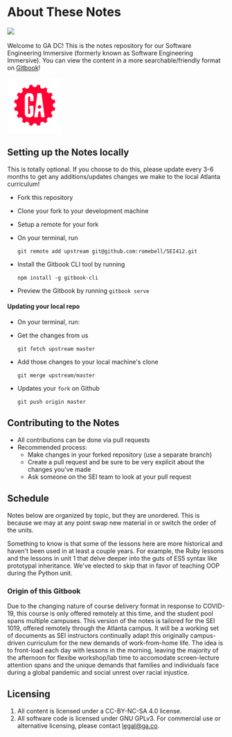 # About These Notes

![](https://user-images.githubusercontent.com/13144457/114315897-ecf26a00-9ab5-11eb-9a19-d6f14c261c73.jpg)

Welcome to GA DC! This is the notes repository for our Software Engineering Immersive \(formerly known as Software Engineering Immersive\). You can view the content in a more searchable/friendly format on [Gitbook](https://romebell.gitbook.io/sei-412/)!

![GA Logo](.gitbook/assets/ga_cog.png)

## Setting up the Notes locally

This is totally optional. If you choose to do this, please update every 3-6 months to get any additions/updates changes we make to the local Atlanta curriculum!

* Fork this repository
* Clone your fork to your development machine
* Setup a remote for your fork
* On your terminal, run 

  ```text
  git remote add upstream git@github.com:romebell/SEI412.git
  ```

* Install the Gitbook CLI tool by running 

  ```text
  npm install -g gitbook-cli
  ```

* Preview the Gitbook by running `gitbook serve`

#### Updating your local repo

* On your terminal, run:
* Get the changes from us

  ```text
  git fetch upstream master
  ```

* Add those changes to your local machine's clone

  ```text
  git merge upstream/master
  ```

* Updates your `fork` on Github

  ```text
  git push origin master
  ```

## Contributing to the Notes

* All contributions can be done via pull requests
* Recommended process:
  * Make changes in your forked repository \(use a separate branch\)
  * Create a pull request and be sure to be very explicit about the changes you've made
  * Ask someone on the SEI team to look at your pull request

## Schedule

Notes below are organized by topic, but they are unordered. This is because we may at any point swap new material in or switch the order of the units.

Something to know is that some of the lessons here are more historical and haven't been used in at least a couple years. For example, the Ruby lessons and the lessons in unit 1 that delve deeper into the guts of ES5 syntax like prototypal inheritance. We've elected to skip that in favor of teaching OOP during the Python unit.

### Origin of this Gitbook

Due to the changing nature of course delivery format in response to COVID-19, this course is only offered remotely at this time, and the student pool spans multiple campuses. This version of the notes is tailored for the SEI 1019, offered remotely through the Atlanta campus. It will be a working set of documents as SEI instructors continually adapt this originally campus-driven curriculum for the new demands of work-from-home life. The idea is to front-load each day with lessons in the morning, leaving the majority of the afternoon for flexibe workshop/lab time to accomodate screen-lecture attention spans and the unique demands that families and individuals face during a global pandemic and social unrest over racial injustice.

## Licensing

1. All content is licensed under a CC-BY-NC-SA 4.0 license.
2. All software code is licensed under GNU GPLv3. For commercial use or alternative licensing, please contact legal@ga.co.

